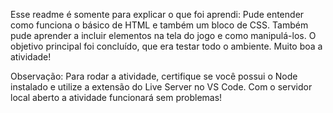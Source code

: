 Esse readme é somente para explicar o que foi aprendi:
Pude entender como funciona o básico de HTML e também um bloco de CSS.
Também pude aprender a incluir elementos na tela do jogo e como manipulá-los.
O objetivo principal foi concluído, que era testar todo o ambiente. 
Muito boa a atividade!

Observação: Para rodar a atividade, certifique se você possui o Node instalado e utilize a extensão do Live Server no VS Code. Com o servidor local aberto a atividade funcionará sem problemas! 
